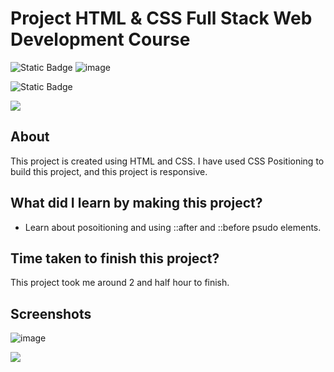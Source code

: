 # Project HTML & CSS Full Stack Web Development Course

![Static Badge](https://img.shields.io/badge/imarticus-Full--Stack%20Web%20Development%20Course-blue?style=flat&labelColor=gray)
![image](https://img.shields.io/badge/HTML-CSS-orange)


![Static Badge](https://img.shields.io/badge/Amit-Kumar-blue?style=flat&labelColor=gray)


[<img src= "https://img.shields.io/badge/projcet live link-10b?style=for-the-badge&logo=&logoColor=white" />](https://imarticus-fsd-html-css.netlify.app/)

## About

This project is created using HTML and CSS. I have used CSS Positioning to build this project, and this project is responsive.

## What did I learn by making this project?

-   Learn about posoitioning and using ::after and ::before psudo elements.

## Time taken to finish this project?

This project took me around 2 and half hour to finish.

## Screenshots

![image](./Screenshot.png)

[<img src= "https://img.shields.io/badge/PROJCET LINK-20b?style=for-the-badge&logo=&logoColor=white" />](https://imarticus-fsd-html-css.netlify.app/)

